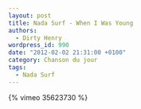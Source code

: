 ```yaml
---
layout: post
title: Nada Surf - When I Was Young
authors:
  - Dirty Henry
wordpress_id: 990
date: "2012-02-02 21:31:00 +0100"
category: Chanson du jour
tags:
  - Nada Surf
---
```


{% vimeo 35623730 %}
